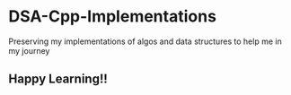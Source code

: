 # DSA-Cpp-Implementations

Preserving my implementations of algos and data structures to help me in my journey

## Happy Learning!!